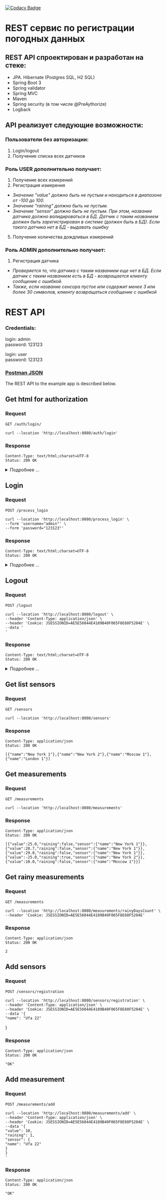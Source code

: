 [![Codacy Badge](https://app.codacy.com/project/badge/Grade/ec2e165f73844a95b9f24047685fc29c)](https://app.codacy.com/gh/AlekseiPetrovJ/weatherREST/dashboard?utm_source=gh&utm_medium=referral&utm_content=&utm_campaign=Badge_grade)

REST сервис по регистрации погодных данных
===============================

## REST API спроектирован и разработан на стеке:

- JPA. Hibernate (Postgres SQL, H2 SQL)
- Spring Boot 3
- Spring validator
- Spring MVC
- Maven
- Spring security (в том числе @PreAythorize)
- Logback

## API реализует следующие возможности:

### Пользователи без авторизации:

1) Login/logout
2) Получение списка всех датчиков

### Роль USER дополнительно получает:

1) Получение всех измерений
2) Регистрация измерения

- _Значение "value" должно быть не пустым и находиться в диапазоне от -100 до 100._
- _Значение "raining" должно быть не пустым._
- _Значение "sensor" должно быть не пустым. При этом, название датчика должно валидироваться в БД.
Датчик с таким названием должен быть зарегистрирован в системе (должен быть в БД).
Если такого датчика нет в БД - выдавать ошибку_

5) Получение количества дождливых измерений

### Роль ADMIN дополнительно получает:

1) Регистрация датчика

- _Проверяется то, что датчика с таким названием еще нет в БД.
Если датчик с таким названием есть в БД - возвращается клиенту сообщение с ошибкой._
- _Также, если название сенсора пустое или содержит менее 3 или более 30 символов,
клиенту возвращаться сообщение с ошибкой_


# REST API

### Credentials:
login: admin  
password: 123123

login: user  
password: 123123

### <a href="WeatherREST.postman_collection.json">Postman JSON</a>

The REST API to the example app is described below.

## Get html for authorization

### Request

`GET /auth/login/`

    curl --location 'http://localhost:8080/auth/login'

### Response
    Content-Type: text/html;charset=UTF-8 
    Status: 200 OK

<details>
<summary>Подробнее ...</summary>

<!DOCTYPE html>
<html lang="en">
<head>
<meta charset="UTF-8">
<title>Login page</title>
</head>
<body>

<form name="f" method="post" action="/process_login">

<label for="username">Введите имя пользователя: </label>
<input type="text" name="username" id="username"/>
<br/>
<label for="password">Введите пароль: </label>
<input type="password" name="password" id="password"/>
<br/>
<input type="submit" value="Login"/>


</form>

</body>
</html>
</details>
    

## Login

### Request

`POST /process_login`

    curl --location 'http://localhost:8080/process_login' \
    --form 'username="admin"' \
    --form 'password="123123"'

### Response
    Content-Type: text/html;charset=UTF-8 
    Status: 200 OK

<details>
<summary>Подробнее ...</summary>

<!DOCTYPE html>
<html lang="en">
<head>
    <meta charset="UTF-8">
    <title>Logout</title>
</head>
<body>
<form action="/logout" method="POST">
    <input type="submit" value="Logout"/>
</form>
</body>
</html>
</details>

## Logout

### Request

`POST /logout`

    curl --location 'http://localhost:8080/logout' \
    --header 'Content-Type: application/json' \
    --header 'Cookie: JSESSIONID=AE5E56044E4189B40F065F8E60F5204E' \
    --data '
    '

### Response
    Content-Type: text/html;charset=UTF-8 
    Status: 200 OK

<details>
<summary>Подробнее ...</summary>

<!DOCTYPE html>
<html lang="en">

<head>
	<meta charset="UTF-8">
	<title>Login page</title>
</head>

<body>

<form name="f" method="post" action="/process_login">

<label for="username">Введите имя пользователя: </label>
<input type="text" name="username" id="username"/>
<br/>
<label for="password">Введите пароль: </label>
<input type="password" name="password" id="password"/>
<br/>
<input type="submit" value="Login"/>


</form>

</body>

</html>
</details>


## Get list sensors

### Request

  `GET /sensors`

    curl --location 'http://localhost:8080/sensors' 

### Response

    Content-Type: application/json
    Status: 200 OK

    [{"name":"New York 1"},{"name":"New York 2"},{"name":"Moscow 1"},{"name":"London 1"}]

## Get measurements

### Request

`GET /measurements`

    curl --location 'http://localhost:8080/measurements' 

### Response

    Content-Type: application/json
    Status: 200 OK

    [{"value":25.0,"raining":false,"sensor":{"name":"New York 1"}},{"value":28.7,"raining":false,"sensor":{"name":"New York 1"}},{"value":29.0,"raining":false,"sensor":{"name":"New York 1"}},{"value":-25.0,"raining":true,"sensor":{"name":"New York 2"}},{"value":10.0,"raining":false,"sensor":{"name":"Moscow 1"}}]

## Get rainy measurements

### Request

`GET /measurements`

    curl --location 'http://localhost:8080/measurements/rainyDaysCount' \
    --header 'Cookie: JSESSIONID=AE5E56044E4189B40F065F8E60F5204E' 

### Response

    Content-Type: application/json
    Status: 200 OK

    2

## Add sensors

### Request

`POST /sensors/registration`

    curl --location 'http://localhost:8080/sensors/registration' \
    --header 'Content-Type: application/json' \
    --header 'Cookie: JSESSIONID=AE5E56044E4189B40F065F8E60F5204E' \
    --data '{
    "name": "Ufa 22"
} 

### Response

    Content-Type: application/json
    Status: 200 OK

    "OK"

## Add measurement

### Request

`POST /measurements/add`

    curl --location 'http://localhost:8080/measurements/add' \
    --header 'Content-Type: application/json' \
    --header 'Cookie: JSESSIONID=AE5E56044E4189B40F065F8E60F5204E' \
    --data '{
    "value": 10,
    "raining": 1,
    "sensor": {
    "name": "Ufa 22"
    }
    }
    '

### Response

    Content-Type: application/json
    Status: 200 OK

    "OK"